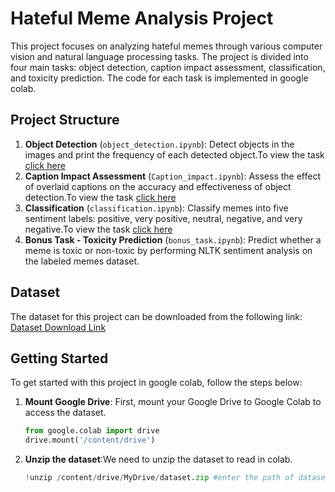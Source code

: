 # Hateful Meme Analysis Project

This project focuses on analyzing hateful memes through various computer vision and natural language processing tasks. The project is divided into four main tasks: object detection, caption impact assessment, classification, and toxicity prediction. The code for each task is implemented in google colab. 

## Project Structure

1. **Object Detection** (`object_detection.ipynb`): Detect objects in the images and print the frequency of each detected object.To view the task [click here](https://github.com/suryakranthivardhan/Analyzing_hateful_memes/blob/main/object_detection.ipynb)
2. **Caption Impact Assessment** (`Caption_impact.ipynb`): Assess the effect of overlaid captions on the accuracy and effectiveness of object detection.To view the task [click here](https://github.com/suryakranthivardhan/Analyzing_hateful_memes/blob/main/Caption_impact.ipynb)
3. **Classification** (`classification.ipynb`): Classify memes into five sentiment labels: positive, very positive, neutral, negative, and very negative.To view the task [click here](https://github.com/suryakranthivardhan/Analyzing_hateful_memes/blob/main/classification.ipynb)
4. **Bonus Task - Toxicity Prediction** (`bonus_task.ipynb`): Predict whether a meme is toxic or non-toxic by performing NLTK sentiment analysis on the labeled memes dataset.

## Dataset

The dataset for this project can be downloaded from the following link:
[Dataset Download Link](https://drive.google.com/drive/folders/1BHiATwEb2gjKY0ZQD0rVhLzsrTygl3op?usp=drive_link)

## Getting Started

To get started with this project in google colab, follow the steps below:

1. **Mount Google Drive**: First, mount your Google Drive to Google Colab to access the dataset.
   ```python
   from google.colab import drive
   drive.mount('/content/drive')
2. **Unzip the dataset**:We need to unzip the dataset to read in colab.
      ```python
   !unzip /content/drive/MyDrive/dataset.zip #enter the path of dataset
